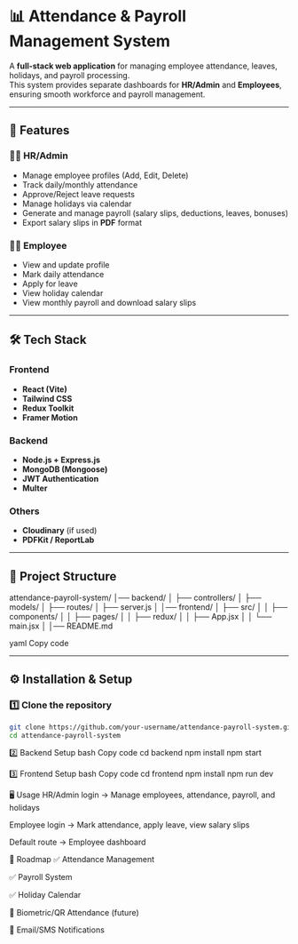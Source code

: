 # 📊 Attendance & Payroll Management System

A **full-stack web application** for managing employee attendance, leaves, holidays, and payroll processing.  
This system provides separate dashboards for **HR/Admin** and **Employees**, ensuring smooth workforce and payroll management.

---

## 🚀 Features

### 👨‍💼 HR/Admin
- Manage employee profiles (Add, Edit, Delete)  
- Track daily/monthly attendance  
- Approve/Reject leave requests  
- Manage holidays via calendar  
- Generate and manage payroll (salary slips, deductions, leaves, bonuses)  
- Export salary slips in **PDF** format  

### 👩‍💻 Employee
- View and update profile  
- Mark daily attendance  
- Apply for leave  
- View holiday calendar  
- View monthly payroll and download salary slips  

---

## 🛠️ Tech Stack

### Frontend
- **React (Vite)**  
- **Tailwind CSS**  
- **Redux Toolkit**  
- **Framer Motion**  

### Backend
- **Node.js + Express.js**  
- **MongoDB (Mongoose)**  
- **JWT Authentication**  
- **Multer**  

### Others
- **Cloudinary** (if used)  
- **PDFKit / ReportLab**  

---

## 📂 Project Structure

attendance-payroll-system/
│── backend/
│ ├── controllers/
│ ├── models/
│ ├── routes/
│ ├── server.js
│
│── frontend/
│ ├── src/
│ │ ├── components/
│ │ ├── pages/
│ │ ├── redux/
│ │ ├── App.jsx
│ │ └── main.jsx
│
│── README.md

yaml
Copy code

---

## ⚙️ Installation & Setup

### 1️⃣ Clone the repository
```bash
git clone https://github.com/your-username/attendance-payroll-system.git
cd attendance-payroll-system
```

2️⃣ Backend Setup
bash
Copy code
cd backend
npm install
npm start

3️⃣ Frontend Setup
bash
Copy code
cd frontend
npm install
npm run dev

🖥️ Usage
HR/Admin login → Manage employees, attendance, payroll, and holidays

Employee login → Mark attendance, apply leave, view salary slips

Default route → Employee dashboard

📌 Roadmap
✅ Attendance Management

✅ Payroll System

✅ Holiday Calendar

🔄 Biometric/QR Attendance (future)

🔄 Email/SMS Notifications

